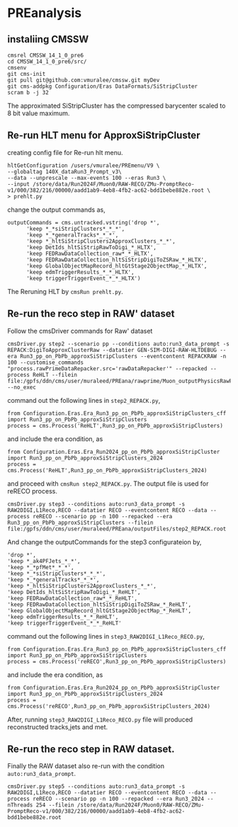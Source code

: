 # PREanalysis
## instaliing CMSSW

```
cmsrel CMSSW_14_1_0_pre6
cd CMSSW_14_1_0_pre6/src/
cmsenv
git cms-init
git pull git@github.com:vmuralee/cmssw.git myDev
git cms-addpkg Configuration/Eras DataFormats/SiStripCluster
scram b -j 32

```
The approximated SiStripCluster has the compressed barycenter scaled to 8 bit value maximum. 
## Re-run HLT menu for ApproxSiStripCluster
creating config file for Re-run hlt menu.
```
hltGetConfiguration /users/vmuralee/PREmenu/V9 \
--globaltag 140X_dataRun3_Prompt_v3\
--data --unprescale --max-events 100 --eras Run3 \
--input /store/data/Run2024F/Muon0/RAW-RECO/ZMu-PromptReco-v1/000/382/216/00000/aadd1ab9-4eb8-4fb2-ac62-bdd1bebe882e.root \
> prehlt.py
```
change the output commands as,

```
outputCommands = cms.untracked.vstring('drop *',
      'keep *_*siStripClusters*_*_*',
      'keep *_*generalTracks*_*_*',
      'keep *_hltSiStripClusters2ApproxClusters_*_*',
      'keep DetIds_hltSiStripRawToDigi_*_HLTX',
      'keep FEDRawDataCollection_raw*_*_HLTX',
      'keep FEDRawDataCollection_hltSiStripDigiToZSRaw_*_HLTX',
      'keep GlobalObjectMapRecord_hltGtStage2ObjectMap_*_HLTX',
      'keep edmTriggerResults_*_*_HLTX',
      'keep triggerTriggerEvent_*_*_HLTX')

```
The Reruning HLT by `cmsRun prehlt.py`.
## Re-run the reco step in RAW' dataset
Follow the cmsDriver commands for Raw' dataset
```
cmsDriver.py step2 --scenario pp --conditions auto:run3_data_prompt -s REPACK:DigiToApproxClusterRaw --datatier GEN-SIM-DIGI-RAW-HLTDEBUG --era Run3_pp_on_PbPb_approxSiStripClusters --eventcontent REPACKRAW -n 100 --customise_commands "process.rawPrimeDataRepacker.src='rawDataRepacker'" --repacked --process ReHLT --filein file:/gpfs/ddn/cms/user/muraleed/PREana/rawprime/Muon_outputPhysicsRawPrimeUint16check_t.root --no_exec 
```
command out the following lines in `step2_REPACK.py`,
```
from Configuration.Eras.Era_Run3_pp_on_PbPb_approxSiStripClusters_cff import Run3_pp_on_PbPb_approxSiStripClusters
process = cms.Process('ReHLT',Run3_pp_on_PbPb_approxSiStripClusters)
```
and include the era condition, as 

```
from Configuration.Eras.Era_Run2024_pp_on_PbPb_approxSiStripCluster import Run3_pp_on_PbPb_approxSiStripClusters_2024
process = cms.Process('ReHLT',Run3_pp_on_PbPb_approxSiStripClusters_2024)
```
and proceed with `cmsRun step2_REPACK.py`. The output file is used for reRECO process. 
```
cmsDriver.py step3 --conditions auto:run3_data_prompt -s RAW2DIGI,L1Reco,RECO --datatier RECO --eventcontent RECO --data --process reRECO --scenario pp -n 100 --repacked --era Run3_pp_on_PbPb_approxSiStripClusters --filein file:/gpfs/ddn/cms/user/muraleed/PREana/outputFiles/step2_REPACK.root
```
And change the outputCommands for the step3 configurateion by,
```
'drop *',
'keep *_ak4PFJets_*_*',
'keep *_*pfMet*_*_*',
'keep *_*siStripClusters*_*_*',
'keep *_*generalTracks*_*_*',
'keep *_hltSiStripClusters2ApproxClusters_*_*',
'keep DetIds_hltSiStripRawToDigi_*_ReHLT',
'keep FEDRawDataCollection_raw*_*_ReHLT',
'keep FEDRawDataCollection_hltSiStripDigiToZSRaw_*_ReHLT',
'keep GlobalObjectMapRecord_hltGtStage2ObjectMap_*_ReHLT',
'keep edmTriggerResults_*_*_ReHLT',
'keep triggerTriggerEvent_*_*_ReHLT'
```
command out the following lines in `step3_RAW2DIGI_L1Reco_RECO.py`,
```
from Configuration.Eras.Era_Run3_pp_on_PbPb_approxSiStripClusters_cff import Run3_pp_on_PbPb_approxSiStripClusters
process = cms.Process('reRECO',Run3_pp_on_PbPb_approxSiStripClusters)
```
and include the era condition, as 

```
from Configuration.Eras.Era_Run2024_pp_on_PbPb_approxSiStripCluster import Run3_pp_on_PbPb_approxSiStripClusters_2024
process = cms.Process('reRECO',Run3_pp_on_PbPb_approxSiStripClusters_2024)
```
After, running `step3_RAW2DIGI_L1Reco_RECO.py` file will produced reconstructed tracks,jets and met. 

## Re-run the reco step in RAW dataset.

Finally the RAW dataset also re-run with the condition `auto:run3_data_prompt`. 
```
cmsDriver.py step5 --conditions auto:run3_data_prompt -s RAW2DIGI,L1Reco,RECO --datatier RECO --eventcontent RECO --data --process reRECO --scenario pp -n 100 --repacked --era Run3_2024 --nThreads 254 --filein /store/data/Run2024F/Muon0/RAW-RECO/ZMu-PromptReco-v1/000/382/216/00000/aadd1ab9-4eb8-4fb2-ac62-bdd1bebe882e.root
```
